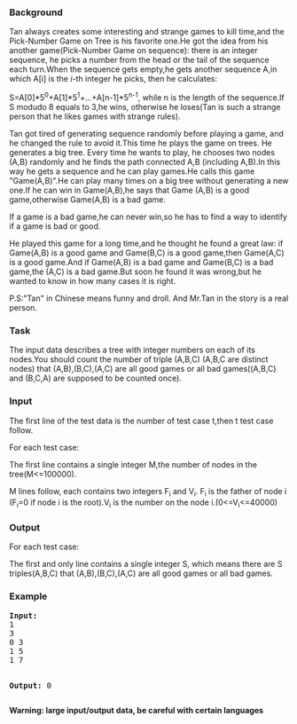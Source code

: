 <h3>Background</h3>
<p>Tan always creates some interesting and strange games to kill time,and the Pick-Number Game on Tree is his favorite one.He got the idea from his another game(Pick-Number Game on sequence): there is an integer sequence, he picks a number from the head or the tail of the sequence each turn.When the sequence gets empty,he gets another sequence A,in which A[i] is the <i>i</i>-th integer he picks, then he calculates:</p>
<p>S=A[0]*5<sup>0</sup>+A[1]*5<sup>1</sup>+...+A[n-1]*5<sup>n-1</sup>, while n is the length of the sequence.If S modudo 8 equals to 3,he wins, otherwise he loses(Tan is such a strange person that he likes games with strange rules).</p>
<p>Tan got tired of generating sequence randomly before playing a game, and he changed the rule to avoid it.This time he plays the game on trees. He generates a big tree. Every time he wants to play, he chooses two nodes (A,B) randomly and he finds the path connected A,B (including A,B).In this way he gets a sequence and he can play games.He calls this game "Game(A,B)".He can play many times on a big tree without generating a new one.If he can win in Game(A,B),he says that Game (A,B) is a good game,otherwise Game(A,B) is a bad game.</p>
<p>If a game is a bad game,he can never win,so he has to find a way to identify if a game is bad or good.</p>
<p>He played this game for a long time,and he thought he found a great law: if Game(A,B) is a good game and Game(B,C) is a good game,then Game(A,C) is a good game.And if Game(A,B) is a bad game and Game(B,C) is a bad game,the (A,C) is a bad game.But soon he found it was wrong,but he wanted to know in how many cases it is right.</p>
<p>P.S:"Tan" in Chinese means funny and droll. And Mr.Tan in the story is a real person.</p>
<h3>Task</h3>
<p>The input data describes a tree with integer numbers on each of its nodes.You should count the number of triple (A,B,C) (A,B,C are distinct nodes) that (A,B),(B,C),(A,C) are all good games or all bad games((A,B,C) and (B,C,A) are supposed to be counted once).</p>
<h3>Input</h3>
<p>The first line of the test data is the number of test case t,then t test case follow.</p>
<p>For each test case:</p>
<p>The first line contains a single integer M,the number of nodes in the tree(M&lt;=100000).</p>
<p>M lines follow, each contains two integers F<sub>i</sub> and V<sub>i</sub>. F<sub>i</sub> is the father of node i (F<sub>i</sub>=0 if node i is the root).V<sub>i</sub> is the number on the node i.(0&lt;=V<sub>i</sub>&lt;=40000)</p>
<h3>Output</h3>
<p>For each test case:</p>
<p>The first and only line contains a single integer S, which means there are S triples(A,B,C) that (A,B),(B,C),(A,C) are all good games or all bad games.</p>
<h3>Example</h3>
<pre><b>Input:</b>
1
3
0 3
1 5
1 7

<b>Output:</b>
0
</pre>
<b>Warning: large input/output data, be careful with certain languages</b>